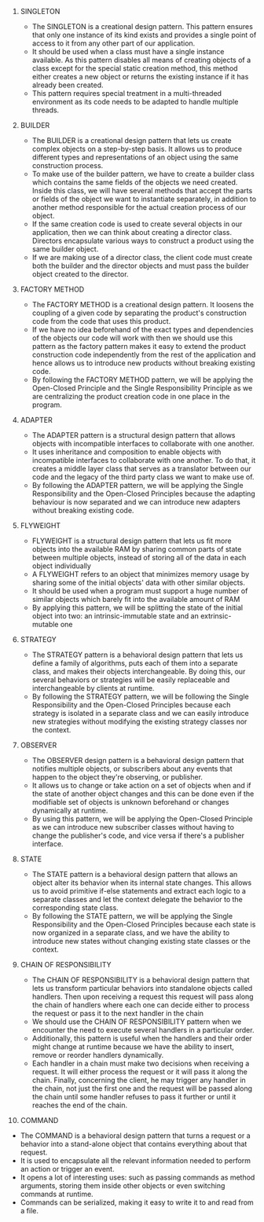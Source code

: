 1. SINGLETON 
    - The SINGLETON is a creational design pattern. This pattern ensures that only one instance of its kind exists and
    provides a single point of access to it from any other part of our application. 
    - It should be used when a class must have a single instance available. As this pattern disables all means of 
    creating objects of a class except for the special static creation method, this method either creates a new object
    or returns the existing instance if it has already been created.
    - This pattern requires special treatment in a multi-threaded environment as its code needs to be adapted to handle
    multiple threads.

2. BUILDER
   - The BUILDER is a creational design pattern that lets us create complex objects on a step-by-step basis. It allows us
   to produce different types and representations of an object using the same construction process.
   - To make use of the builder pattern, we have to create a builder class which contains the same fields of the objects
   we need created. Inside this class, we will have several methods that accept the parts or fields of the object we want 
   to instantiate separately, in addition to another method responsible for the actual creation process of our object.
   - If the same creation code is used to create several objects in our application, then we can think about creating a
   director class. Directors encapsulate various ways to construct a product using the same builder object.
   - If we are making use of a director class, the client code must create both the builder and the director objects and
   must pass the builder object created to the director.

3. FACTORY METHOD
   - The FACTORY METHOD is a creational design pattern. It loosens the coupling of a given code by separating the
   product's construction code from the code that uses this product. 
   - If we have no idea beforehand of the exact types and dependencies of the objects our code will work with then we
   should use this pattern as the factory pattern makes it easy to extend the product construction code
   independently from the rest of the application and hence allows us to introduce new products without breaking
   existing code.
   - By following the FACTORY METHOD pattern, we will be applying the Open-Closed Principle and the Single Responsibility
   Principle as we are centralizing the product creation code in one place in the program.

4. ADAPTER
   - The ADAPTER pattern is a structural design pattern that allows objects with incompatible interfaces to collaborate
   with one another.
   - It uses inheritance and composition to enable objects with incompatible interfaces to collaborate with one another.
   To do that, it creates a middle layer class that serves as a translator between our code and the legacy of the third
   party class we want to make use of.
   - By following the ADAPTER pattern, we will be applying the Single Responsibility and the Open-Closed Principles
   because the adapting behaviour is now separated and we can introduce new adapters without breaking existing code.

5. FLYWEIGHT
   - FLYWEIGHT is a structural design pattern that lets us fit more objects into the available RAM by sharing common
   parts of state between multiple objects, instead of storing all of the data in each object individually
   - A FLYWEIGHT refers to an object that minimizes memory usage by sharing some of the initial objects' data with
   other similar objects.
   - It should be used when a program must support a huge number of similar objects which barely fit into the
   available amount of RAM
   - By applying this pattern, we will be splitting the state of the initial object into two: an intrinsic-immutable
   state and an extrinsic-mutable one

6. STRATEGY
   - The STRATEGY pattern is a behavioral design pattern that lets us define a family of algorithms, puts each of them
   into a separate class, and makes their objects interchangeable. By doing this, our several behaviors or strategies 
   will be easily replaceable and interchangeable by clients at runtime.
   - By following the STRATEGY pattern, we will be following the Single Responsibility and the Open-Closed Principles
   because each strategy is isolated in a separate class and we can easily introduce new strategies without modifying
   the existing strategy classes nor the context.
   
7. OBSERVER
   - The OBSERVER design pattern is a behavioral design pattern that notifies multiple objects, or subscribers about
   any events that happen to the object they're observing, or publisher.
   - It allows us to change or take action on a set of objects when and if the state of another object changes and this
   can be done even if the modifiable set of objects is unknown beforehand or changes dynamically at runtime.
   - By using this pattern, we will be applying the Open-Closed Principle as we can introduce new subscriber classes
   without having to change the publisher's code, and vice versa if there's a publisher interface.

8. STATE
   - The STATE pattern is a behavioral design pattern that allows an object alter its behavior when its internal state
   changes. This allows us to avoid primitive if-else statements and extract each logic to a separate classes and let 
   the context delegate the behavior to the corresponding state class.
   - By following the STATE pattern, we will be applying the Single Responsibility and the Open-Closed Principles
   because each state is now organized in a separate class, and we have the ability to introduce new states without
   changing existing state classes or the context.

9. CHAIN OF RESPONSIBILITY
   - The CHAIN OF RESPONSIBILITY is a behavioral design pattern that lets us transform particular behaviors into
   standalone objects called handlers. Then upon receiving a request this request will pass along the chain of
   handlers where each one can decide either to process the request or pass it to the next handler in the chain
   - We should use the CHAIN OF RESPONSIBILITY pattern when we encounter the need to execute several handlers in a
   particular order.
   - Additionally, this pattern is useful when the handlers and their order might change at runtime because we have 
   the ability to insert, remove or reorder handlers dynamically.
   - Each handler in a chain must make two decisions when receiving a request. It will either process the request or 
   it will pass it along the chain. Finally, concerning the client, he may trigger any handler in the chain, not just
   the first one and the request will be passed along the chain until some handler refuses to pass it further or until
   it reaches the end of the chain.

10. COMMAND
   - The COMMAND is a behavioral design pattern that turns a request or a behavior into a stand-alone object that
   contains everything about that request.
   - It is used to encapsulate all the relevant information needed to perform an action or trigger an event.
   - It opens a lot of interesting uses: such as passing commands as method arguments, storing them inside other
   objects or even switching commands at runtime.
   - Commands can be serialized, making it easy to write it to and read from a file.
